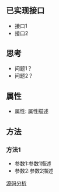 # 
## 已实现接口
* 接口1
* 接口2
## 思考
* 问题1？
* 问题2？
## 属性
* 属性: 属性描述

## 方法

### 方法1
* 参数1:参数1描述
* 参数2:参数2描述


[源码分析]()
###